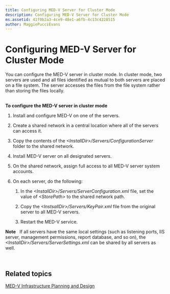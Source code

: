 ```yaml
---
title: Configuring MED-V Server for Cluster Mode
description: Configuring MED-V Server for Cluster Mode
ms.assetid: 41f0b2a3-4ce9-48e1-a6fb-4c13c4228515
author: MaggiePucciEvans
---
```


# Configuring MED-V Server for Cluster Mode


You can configure the MED-V server in cluster mode. In cluster mode, two servers are used and all files identified as mutual to both servers are placed on a file system. The server accesses the files from the file system rather than storing the files locally.

## <a href="" id="bkmk-howtoconfigurethemedvserverinclustermode"></a>


**To configure the MED-V server in cluster mode**

1.  Install and configure MED-V on one of the servers.

2.  Create a shared network in a central location where all of the servers can access it.

3.  Copy the contents of the *&lt;InstallDir&gt;/Servers/ConfigurationServer* folder to the shared network.

4.  Install MED-V server on all designated servers.

5.  On the shared network, assign full access to all MED-V server system accounts.

6.  On each server, do the following:

    1.  In the *&lt;InstallDir&gt;/Servers/ServerConfiguration.xml* file, set the value of *&lt;StorePath&gt;* to the shared network path.

    2.  Copy the *&lt;InstsallDir&gt;/Servers/KeyPair.xml* file from the original server to all MED-V servers.

    3.  Restart the MED-V service.

**Note**  
If all servers have the same local settings (such as listening ports, IIS server, management permissions, report database, and so on), the *&lt;InstallDir&gt;/Servers/ServerSettings.xml* can be shared by all servers as well.

 

## Related topics


[MED-V Infrastructure Planning and Design](med-v-infrastructure-planning-and-design.md)

 

 






